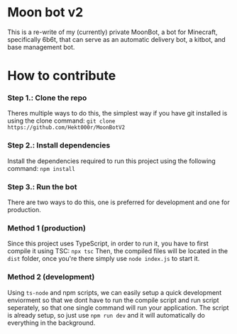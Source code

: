 # Moon bot v2

This is a re-write of my (currently) private MoonBot, a bot for Minecraft, specifically 6b6t, that can serve as an automatic delivery bot, a kitbot, and base management bot.

# How to contribute
### Step 1.: Clone the repo
Theres multiple ways to do this, the simplest way if you have git installed is using the clone command:
`` git clone https://github.com/Hekt000r/MoonBotV2 ``
### Step 2.: Install dependencies
Install the dependencies required to run this project using the following command:
`` npm install ``
### Step 3.: Run the bot
There are two ways to do this, one is preferred for development and one for production.
### Method 1 (production)
Since this project uses TypeScript, in order to run it, you have to first compile it using TSC:
`` npx tsc ``
Then, the compiled files will be located in the ``dist`` folder, once you're there simply use ``node index.js`` to start it.
### Method 2 (development)
Using ``ts-node`` and npm scripts, we can easily setup a quick development enviorment so that we dont have to run the compile script and run script seperately, so that one single command will run your application.
The script is already setup, so just use ``npm run dev`` and it will automatically do everything in the background.
